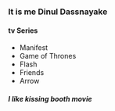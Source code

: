 <h3> It is me Dinul Dassnayake</h3>

<h4> tv Series </h4>
<ul>
  <li> Manifest</li>
  <li> Game of Thrones</li>
  <li> Flash</li>
  <li> Friends</li>
  <li>Arrow</li>
</ul>
  <h5> I like kissing booth movie</h5> 
  
  
  
  
